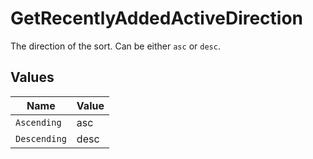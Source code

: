 # GetRecentlyAddedActiveDirection

The direction of the sort. Can be either `asc` or `desc`.



## Values

| Name         | Value        |
| ------------ | ------------ |
| `Ascending`  | asc          |
| `Descending` | desc         |